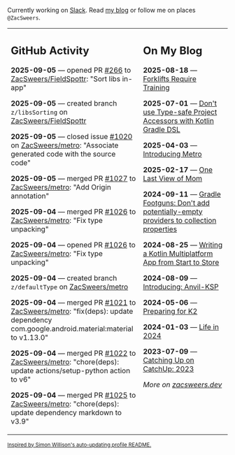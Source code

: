Currently working on [Slack](https://slack.com/). Read [my blog](https://zacsweers.dev/) or follow me on places `@ZacSweers`.

<table><tr><td valign="top" width="60%">

## GitHub Activity
<!-- githubActivity starts -->
**2025-09-05** — opened PR [#266](https://github.com/ZacSweers/FieldSpottr/pull/266) to [ZacSweers/FieldSpottr](https://github.com/ZacSweers/FieldSpottr): "Sort libs in-app"

**2025-09-05** — created branch `z/libsSorting` on [ZacSweers/FieldSpottr](https://github.com/ZacSweers/FieldSpottr)

**2025-09-05** — closed issue [#1020](https://github.com/ZacSweers/metro/issues/1020) on [ZacSweers/metro](https://github.com/ZacSweers/metro): "Associate generated code with the source code"

**2025-09-05** — merged PR [#1027](https://github.com/ZacSweers/metro/pull/1027) to [ZacSweers/metro](https://github.com/ZacSweers/metro): "Add Origin annotation"

**2025-09-04** — merged PR [#1026](https://github.com/ZacSweers/metro/pull/1026) to [ZacSweers/metro](https://github.com/ZacSweers/metro): "Fix type unpacking"

**2025-09-04** — opened PR [#1026](https://github.com/ZacSweers/metro/pull/1026) to [ZacSweers/metro](https://github.com/ZacSweers/metro): "Fix type unpacking"

**2025-09-04** — created branch `z/defaultType` on [ZacSweers/metro](https://github.com/ZacSweers/metro)

**2025-09-04** — merged PR [#1021](https://github.com/ZacSweers/metro/pull/1021) to [ZacSweers/metro](https://github.com/ZacSweers/metro): "fix(deps): update dependency com.google.android.material:material to v1.13.0"

**2025-09-04** — merged PR [#1022](https://github.com/ZacSweers/metro/pull/1022) to [ZacSweers/metro](https://github.com/ZacSweers/metro): "chore(deps): update actions/setup-python action to v6"

**2025-09-04** — merged PR [#1025](https://github.com/ZacSweers/metro/pull/1025) to [ZacSweers/metro](https://github.com/ZacSweers/metro): "chore(deps): update dependency markdown to v3.9"
<!-- githubActivity ends -->
</td><td valign="top" width="40%">

## On My Blog
<!-- blog starts -->
**2025-08-18** — [Forklifts Require Training](https://www.zacsweers.dev/forklifts-require-training/)

**2025-07-01** — [Don't use Type-safe Project Accessors with Kotlin Gradle DSL](https://www.zacsweers.dev/dont-use-type-safe-project-accessors-with-kotlin-gradle-dsl/)

**2025-04-03** — [Introducing Metro](https://www.zacsweers.dev/introducing-metro/)

**2025-02-17** — [One Last View of Mom](https://www.zacsweers.dev/one-last-view-of-mom/)

**2024-09-11** — [Gradle Footguns: Don't add potentially-empty providers to collection properties](https://www.zacsweers.dev/gradle-footgun-adding-empty-providers-to-collection-properties/)

**2024-08-25** — [Writing a Kotlin Multiplatform App from Start to Store](https://www.zacsweers.dev/writing-a-kotlin-multiplatform-app-from-start-to-store/)

**2024-08-09** — [Introducing: Anvil-KSP](https://www.zacsweers.dev/introducing-anvil-ksp/)

**2024-05-06** — [Preparing for K2](https://www.zacsweers.dev/preparing-for-k2/)

**2024-01-03** — [Life in 2024](https://www.zacsweers.dev/life-in-2024/)

**2023-07-09** — [Catching Up on CatchUp: 2023](https://www.zacsweers.dev/catching-up-on-catchup-2023/)
<!-- blog ends -->
_More on [zacsweers.dev](https://zacsweers.dev/)_
</td></tr></table>

<sub><a href="https://simonwillison.net/2020/Jul/10/self-updating-profile-readme/">Inspired by Simon Willison's auto-updating profile README.</a></sub>